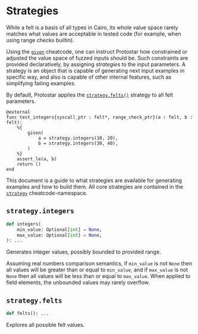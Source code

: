 # Strategies

While a felt is a basis of all types in Cairo, its whole value space rarely matches what values are
acceptable in tested code (for example, when using range checks builtin).

Using the [`given`](../02-cheatcodes/given.md) cheatcode,
one can instruct Protostar how constrained or adjusted the value space of fuzzed inputs should be.
Such constraints are provided declaratively, by assigning _strategies_ to the input parameters.
A strategy is an object that is capable of generating next input examples in specific way,
and also is capable of other internal features, such as simplifying failing examples.

By default, Protostar applies the [`strategy.felts()`](#strategyfelts) strategy to all felt
parameters.

```cairo title="Example"
@external
func test_integers{syscall_ptr : felt*, range_check_ptr}(a : felt, b : felt):
    %{
        given(
            a = strategy.integers(10, 20),
            b = strategy.integers(30, 40),
        )
    %}
    assert_le(a, b)
    return ()
end
```

This document is a guide to what strategies are available for generating examples and how to build
them.
All core strategies are contained in the [`strategy`](../02-cheatcodes/strategy.md)
cheatcode-namespace.

## `strategy.integers`

```python
def integers(
    min_value: Optional[int] = None,
    max_value: Optional[int] = None,
): ...
```

Generates integer values, possibly bounded to provided range.

Assuming real numbers comparison semantics,
if `min_value` is not `None` then all values will be greater than or equal to `min_value`,
and if `max_value` is not `None` then all values will be less than or equal to `max_value`.
When applied to field elements, the unbounded values may rarely overflow. 

## `strategy.felts`

```python
def felts(): ...
```

Explores all possible felt values.
